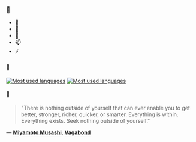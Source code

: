 ### 👋

- 🔭
- 🌱
- 💬
- 📫
- ⚡

#### 🧏

[![Most used languages](https://github-readme-stats-aynah.vercel.app/api/top-langs/?username=aynh&theme=solarized-dark&langs_count=6&layout=compact&hide_title=true)](https://github.com/anuraghazra/github-readme-stats#gh-dark-mode-only)
[![Most used languages](https://github-readme-stats-aynah.vercel.app/api/top-langs/?username=aynh&theme=solarized-light&langs_count=6&layout=compact&hide_title=true)](https://github.com/anuraghazra/github-readme-stats#gh-light-mode-only)

#### 💬

> "There is nothing outside of yourself that can ever enable you to get better, stronger, richer, quicker, or smarter. Everything is within. Everything exists. Seek nothing outside of yourself."

&mdash; [**Miyamoto Musashi**](https://myanimelist.net/character.php?q=Miyamoto%20Musashi&cat=character), [**Vagabond**](https://myanimelist.net/search/all?q=Vagabond&cat=all)

